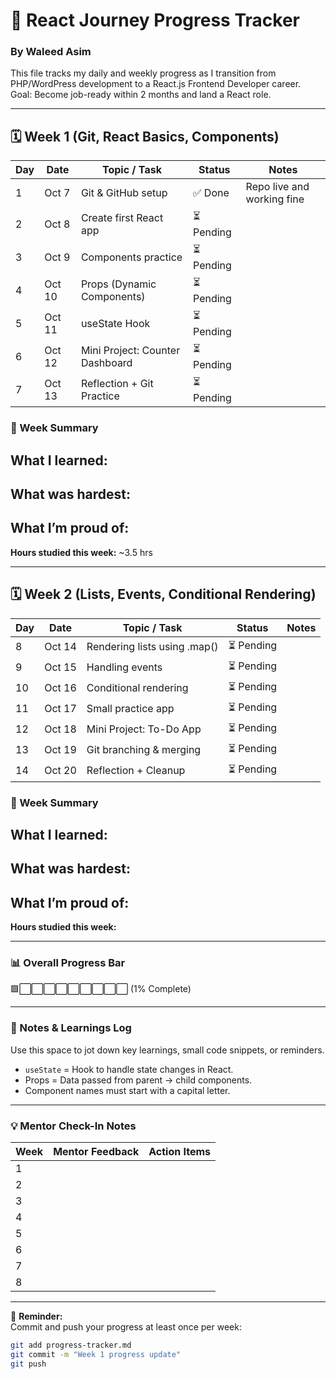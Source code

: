 # 🚀 React Journey Progress Tracker
### By Waleed Asim

This file tracks my daily and weekly progress as I transition from PHP/WordPress development to a React.js Frontend Developer career.  
Goal: Become job-ready within 2 months and land a React role.

---

## 🗓️ Week 1 (Git, React Basics, Components)
| Day | Date | Topic / Task | Status | Notes |
|-----|------|---------------|---------|--------|
| 1 | Oct 7 | Git & GitHub setup | ✅ Done | Repo live and working fine |
| 2 | Oct 8 | Create first React app | ⏳ Pending |  |
| 3 | Oct 9 | Components practice | ⏳ Pending |  |
| 4 | Oct 10 | Props (Dynamic Components) | ⏳ Pending |  |
| 5 | Oct 11 | useState Hook | ⏳ Pending |  |
| 6 | Oct 12 | Mini Project: Counter Dashboard | ⏳ Pending |  |
| 7 | Oct 13 | Reflection + Git Practice | ⏳ Pending |  |

### 🧠 Week Summary
**What I learned:**  
- 

**What was hardest:**  
- 

**What I’m proud of:**  
- 

**Hours studied this week:** ~3.5 hrs

---

## 🗓️ Week 2 (Lists, Events, Conditional Rendering)
| Day | Date | Topic / Task | Status | Notes |
|-----|------|---------------|---------|--------|
| 8 | Oct 14 | Rendering lists using .map() | ⏳ Pending |  |
| 9 | Oct 15 | Handling events | ⏳ Pending |  |
| 10 | Oct 16 | Conditional rendering | ⏳ Pending |  |
| 11 | Oct 17 | Small practice app | ⏳ Pending |  |
| 12 | Oct 18 | Mini Project: To-Do App | ⏳ Pending |  |
| 13 | Oct 19 | Git branching & merging | ⏳ Pending |  |
| 14 | Oct 20 | Reflection + Cleanup | ⏳ Pending |  |

### 🧠 Week Summary
**What I learned:**  
- 

**What was hardest:**  
- 

**What I’m proud of:**  
- 

**Hours studied this week:**  

---

### 📊 Overall Progress Bar
🟩⬜⬜⬜⬜⬜⬜⬜⬜⬜ (1% Complete)

---

### 🏁 Notes & Learnings Log
Use this space to jot down key learnings, small code snippets, or reminders.

- `useState` = Hook to handle state changes in React.
- Props = Data passed from parent → child components.
- Component names must start with a capital letter.

---

### 💡 Mentor Check-In Notes
| Week | Mentor Feedback | Action Items |
|------|------------------|---------------|
| 1 |  |  |
| 2 |  |  |
| 3 |  |  |
| 4 |  |  |
| 5 |  |  |
| 6 |  |  |
| 7 |  |  |
| 8 |  |  |

---

📘 **Reminder:**  
Commit and push your progress at least once per week:
```bash
git add progress-tracker.md
git commit -m "Week 1 progress update"
git push
